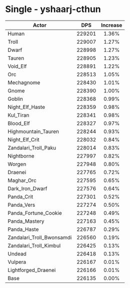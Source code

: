# Single - yshaarj-cthun
| Actor | DPS | Increase |
|---|:---:|:---:|
|Human|229201|1.36%|
|Troll|229007|1.27%|
|Dwarf|228998|1.27%|
|Tauren|228905|1.23%|
|Void_Elf|228891|1.22%|
|Orc|228513|1.05%|
|Mechagnome|228430|1.01%|
|Gnome|228390|1.00%|
|Goblin|228368|0.99%|
|Night_Elf_Haste|228359|0.98%|
|Kul_Tiran|228341|0.98%|
|Blood_Elf|228327|0.97%|
|Highmountain_Tauren|228244|0.93%|
|Night_Elf_Crit|228032|0.84%|
|Zandalari_Troll_Paku|228014|0.83%|
|Nightborne|227997|0.82%|
|Worgen|227948|0.80%|
|Draenei|227765|0.72%|
|Maghar_Orc|227595|0.65%|
|Dark_Iron_Dwarf|227576|0.64%|
|Panda_Crit|227301|0.52%|
|Panda_Vers|227274|0.50%|
|Panda_Fortune_Cookie|227248|0.49%|
|Panda_Mastery|227163|0.45%|
|Panda_Haste|226787|0.29%|
|Zandalari_Troll_Bwonsamdi|226560|0.19%|
|Zandalari_Troll_Kimbul|226425|0.13%|
|Undead|226418|0.13%|
|Vulpera|226167|0.01%|
|Lightforged_Draenei|226166|0.01%|
|Base|226135|0.00%|
